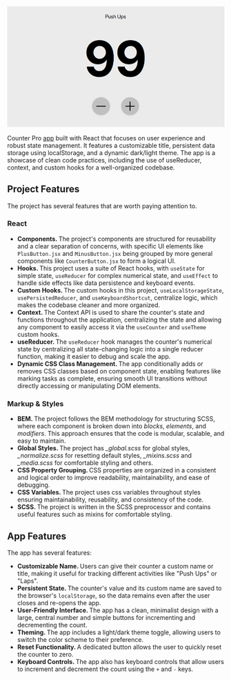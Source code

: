 <img src="assets/app.png" width="600" />

Counter Pro <a target="_blank" href="https://yusuf-youth.github.io/Counter-Pro/">app</a> built with React that focuses on user experience and robust state management. It features a customizable title, persistent data storage using localStorage, and a dynamic dark/light theme. The app is a showcase of clean code practices, including the use of useReducer, context, and custom hooks for a well-organized codebase.

<h2>Project Features</h2>
The project has several features that are worth paying attention to. 
<h3>React</h3>
<ul>
  <li>
    <b>Components. </b> The project's components are structured for reusability and a clear separation of concerns, with specific UI elements like <code>PlusButton.jsx</code> and <code>MinusButton.jsx</code> being grouped by more general components like <code>CounterButton.jsx</code> to form a logical UI.
  </li>
  <li>
    <b>Hooks. </b> This project uses a suite of React hooks, with <code>useState</code> for simple state, <code>useReducer</code> for complex numerical state, and <code>useEffect</code> to handle side effects like data persistence and keyboard events.
  </li>
  </li>
  <li>
    <b>Custom Hooks. </b> The custom hooks in this project, <code>useLocalStorageState</code>, <code>usePersistedReducer</code>, and <code>useKeyboardShortcut</code>, centralize logic, which makes the codebase cleaner and more organized. 
  </li>
  <li>
    <b>Context. </b> The Context API is used to share the counter's state and functions throughout the application, centralizing the state and allowing any component to easily access it via the <code>useCounter</code> and <code>useTheme</code> custom hooks.
  </li>
  <li>
    <b>useReducer. </b> The <code>useReducer</code> hook manages the counter's numerical state by centralizing all state-changing logic into a single reducer function, making it easier to debug and scale the app.
  </li>
  <li>
    <b>Dynamic CSS Class Management. </b> The app conditionally adds or removes CSS classes based on component state, enabling features like marking tasks as complete, ensuring smooth UI transitions without directly accessing or manipulating DOM elements.
  </li>
</ul>

<h3>Markup & Styles</h3>
<ul>
  <li>
    <b>BEM. </b>The project follows the BEM methodology for structuring SCSS, where each component is broken down into <i>blocks</i>, <i>elements</i>, and <i>modifiers</i>. This approach ensures that the code is modular, scalable, and easy to maintain.
  </li>
  <li>
    <b>Global Styles. </b>The project has <i>_global.scss</i> for global styles, <i>_normalize.scss</i> for resetting default styles, <i>_mixins.scss</i> and <i>_media.scss</i> for comfortable styling and others.
  </li>
  <li>
    <b>CSS Property Grouping. </b> CSS properties are organized in a consistent and logical order to improve readability, maintainability, and ease of debugging.
  </li>
  <li>
    <b>CSS Variables. </b>The project uses css variables throughout styles ensuring maintainability, reusability, and consistency of the code.
  </li>
  <li>
    <b>SCSS. </b>The project is written in the SCSS preprocessor and contains useful features such as mixins for comfortable styling.
  </li>
</ul>

<h2>App Features</h2>
The app has several features:
<ul>
  <li>
    <b>Customizable Name. </b> Users can give their counter a custom name or title, making it useful for tracking different activities like "Push Ups" or "Laps".
  </li>
  <li>
    <b>Persistent State. </b> The counter's value and its custom name are saved to the browser's <code>localStorage</code>, so the data remains even after the user closes and re-opens the app.
  </li>
  <li>
    <b>User-Friendly Interface. </b> The app has a clean, minimalist design with a large, central number and simple buttons for incrementing and decrementing the count.
  </li>
  <li>
    <b>Theming. </b> The app includes a light/dark theme toggle, allowing users to switch the color scheme to their preference.
  </li>
  <li>
    <b>Reset Functionality. </b> A dedicated button allows the user to quickly reset the counter to zero.
  </li>
  <li>
    <b>Keyboard Controls. </b> The app also has keyboard controls that allow users to increment and decrement the count using the <code>+</code> and <code>-</code> keys.
  </li>
</ul>
